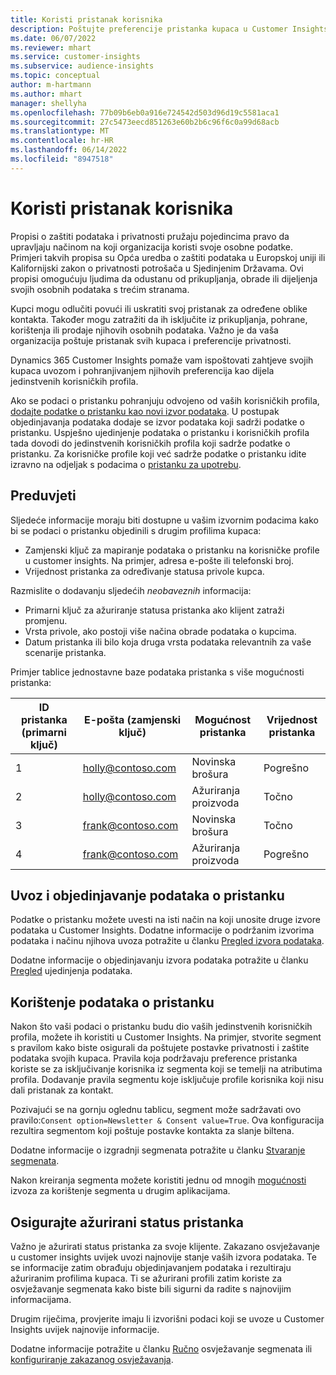 ```yaml
---
title: Koristi pristanak korisnika
description: Poštujte preferencije pristanka kupaca u Customer Insights uvozom podataka o pristanku.
ms.date: 06/07/2022
ms.reviewer: mhart
ms.service: customer-insights
ms.subservice: audience-insights
ms.topic: conceptual
author: m-hartmann
ms.author: mhart
manager: shellyha
ms.openlocfilehash: 77b09b6eb0a916e724542d503d96d19c5581aca1
ms.sourcegitcommit: 27c5473eecd851263e60b2b6c96f6c0a99d68acb
ms.translationtype: MT
ms.contentlocale: hr-HR
ms.lasthandoff: 06/14/2022
ms.locfileid: "8947518"
---
```

# <a name="use-customer-consent"></a>Koristi pristanak korisnika

Propisi o zaštiti podataka i privatnosti pružaju pojedincima pravo da upravljaju načinom na koji organizacija koristi svoje osobne podatke. Primjeri takvih propisa su Opća uredba o zaštiti podataka u Europskoj uniji ili Kalifornijski zakon o privatnosti potrošača u Sjedinjenim Državama. Ovi propisi omogućuju ljudima da odustanu od prikupljanja, obrade ili dijeljenja svojih osobnih podataka s trećim stranama.  

Kupci mogu odlučiti povući ili uskratiti svoj pristanak za određene oblike kontakta. Također mogu zatražiti da ih isključite iz prikupljanja, pohrane, korištenja ili prodaje njihovih osobnih podataka. Važno je da vaša organizacija poštuje pristanak svih kupaca i preferencije privatnosti.  

Dynamics 365 Customer Insights pomaže vam ispoštovati zahtjeve svojih kupaca uvozom i pohranjivanjem njihovih preferencija kao dijela jedinstvenih korisničkih profila.

Ako se podaci o pristanku pohranjuju odvojeno od vaših korisničkih profila, [dodajte podatke o pristanku kao novi izvor podataka](#import-and-unify-consent-data). U postupak objedinjavanja podataka dodaje se izvor podataka koji sadrži podatke o pristanku. Uspješno ujedinjenje podataka o pristanku i korisničkih profila tada dovodi do jedinstvenih korisničkih profila koji sadrže podatke o pristanku. Za korisničke profile koji već sadrže podatke o pristanku idite izravno na odjeljak s podacima o [pristanku za upotrebu](#use-consent-data).

## <a name="prerequisites"></a>Preduvjeti

Sljedeće informacije moraju biti dostupne u vašim izvornim podacima kako bi se podaci o pristanku objedinili s drugim profilima kupaca:

- Zamjenski ključ za mapiranje podataka o pristanku na korisničke profile u customer insights. Na primjer, adresa e-pošte ili telefonski broj.
- Vrijednost pristanka za određivanje statusa privole kupca.

Razmislite o dodavanju sljedećih *neobaveznih* informacija:

- Primarni ključ za ažuriranje statusa pristanka ako klijent zatraži promjenu.
- Vrsta privole, ako postoji više načina obrade podataka o kupcima.
- Datum pristanka ili bilo koja druga vrsta podataka relevantnih za vaše scenarije pristanka.

Primjer tablice jednostavne baze podataka pristanka s više mogućnosti pristanka:

|ID pristanka (primarni ključ)   |E-pošta (zamjenski ključ)  |Mogućnost pristanka  |Vrijednost pristanka  |
|---------|---------|---------|---------|
|1    |  holly@contoso.com       |  Novinska brošura       |  Pogrešno       |
|2    |  holly@contoso.com       |  Ažuriranja proizvoda       |  Točno       |
|3    |  frank@contoso.com       |  Novinska brošura       | Točno        |
|4    |  frank@contoso.com       |  Ažuriranja proizvoda       |  Pogrešno       |

## <a name="import-and-unify-consent-data"></a>Uvoz i objedinjavanje podataka o pristanku

Podatke o pristanku možete uvesti na isti način na koji unosite druge izvore podataka u Customer Insights. Dodatne informacije o podržanim izvorima podataka i načinu njihova uvoza potražite u članku [Pregled izvora podataka](data-sources.md).

Dodatne informacije o objedinjavanju izvora podataka potražite u članku [Pregled](data-unification.md) ujedinjenja podataka.

## <a name="use-consent-data"></a>Korištenje podataka o pristanku

Nakon što vaši podaci o pristanku budu dio vaših jedinstvenih korisničkih profila, možete ih koristiti u Customer Insights. Na primjer, stvorite segment s pravilom kako biste osigurali da poštujete postavke privatnosti i zaštite podataka svojih kupaca. Pravila koja podržavaju preference pristanka koriste se za isključivanje korisnika iz segmenta koji se temelji na atributima profila. Dodavanje pravila segmentu koje isključuje profile korisnika koji nisu dali pristanak za kontakt.

Pozivajući se na gornju oglednu tablicu, segment može sadržavati ovo pravilo:`Consent option=Newsletter & Consent value=True`. Ova konfiguracija rezultira segmentom koji poštuje postavke kontakta za slanje biltena.

Dodatne informacije o izgradnji segmenata potražite u članku [Stvaranje segmenata](segment-builder.md).

Nakon kreiranja segmenta možete koristiti jednu od mnogih [mogućnosti](export-destinations.md) izvoza za korištenje segmenta u drugim aplikacijama.

## <a name="ensure-updated-consent-status"></a>Osigurajte ažurirani status pristanka

Važno je ažurirati status pristanka za svoje klijente. Zakazano osvježavanje u customer insights uvijek uvozi najnovije stanje vaših izvora podataka. Te se informacije zatim obrađuju objedinjavanjem podataka i rezultiraju ažuriranim profilima kupaca. Ti se ažurirani profili zatim koriste za osvježavanje segmenata kako biste bili sigurni da radite s najnovijim informacijama.

Drugim riječima, provjerite imaju li izvorišni podaci koji se uvoze u Customer Insights uvijek najnovije informacije.

Dodatne informacije potražite u članku [Ručno](segments.md#refresh-segments) osvježavanje segmenata ili [konfiguriranje zakazanog osvježavanja](system.md#schedule-tab).
